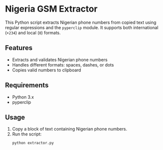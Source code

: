 # Nigeria GSM Extractor

This Python script extracts Nigerian phone numbers from copied text using regular expressions and the `pyperclip` module. It supports both international (`+234`) and local (`0`) formats.

## Features
- Extracts and validates Nigerian phone numbers
- Handles different formats: spaces, dashes, or dots
- Copies valid numbers to clipboard

## Requirements
- Python 3.x
- pyperclip

## Usage
1. Copy a block of text containing Nigerian phone numbers.
2. Run the script:
   ```bash
   python extractor.py

